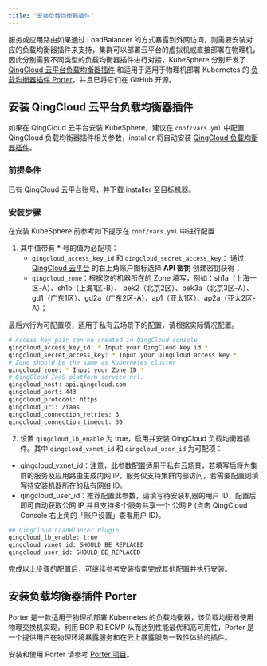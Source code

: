 ```yaml
---
title: "安装负载均衡器插件"
---
```


服务或应用路由如果通过 LoadBalancer 的方式暴露到外网访问，则需要安装对应的负载均衡器插件来支持，集群可以部署云平台的虚拟机或直接部署在物理机，因此分别需要不同类型的负载均衡器插件进行对接，KubeSphere 分别开发了 [QingCloud 云平台负载均衡器插件](https://github.com/yunify/qingcloud-cloud-controller-manager) 和适用于适用于物理机部署 Kubernetes 的 [负载均衡器插件 Porter](https://github.com/kubesphere/porter)，并且已将它们在 GitHub 开源。

## 安装 QingCloud 云平台负载均衡器插件

如果在 QingCloud 云平台安装 KubeSphere，建议在 `conf/vars.yml` 中配置 QingCloud 负载均衡器插件相关参数，installer 将自动安装 [QingCloud 负载均衡器插件](https://github.com/yunify/qingcloud-cloud-controller-manager)。

### 前提条件

已有 QingCloud 云平台账号，并下载 installer 至目标机器。

### 安装步骤

在安装 KubeSphere 前参考如下提示在 `conf/vars.yml` 中进行配置：

1. 其中值带有 * 号的值为必配项：
    - `qingcloud_access_key_id` 和 `qingcloud_secret_access_key`： 通过 [QingCloud 云平台](https://console.qingcloud.com/login) 的右上角账户图标选择 **API 密钥** 创建密钥获得；
    - `qingcloud_zone`：根据您的机器所在的 Zone 填写，例如：sh1a（上海一区-A）、sh1b（上海1区-B）、 pek2（北京2区）、pek3a（北京3区-A）、gd1（广东1区）、gd2a（广东2区-A）、ap1（亚太1区）、ap2a（亚太2区-A）；


最后六行为可配置项，适用于私有云场景下的配置，请根据实际情况配置。

```bash
# Access key pair can be created in QingCloud console
qingcloud_access_key_id: * Input your QingCloud key id *
qingcloud_secret_access_key: * Input your QingCloud access key *
# Zone should be the same as Kubernetes cluster
qingcloud_zone: * Input your Zone ID *
# QingCloud IaaS platform service url.
qingcloud_host: api.qingcloud.com
qingcloud_port: 443
qingcloud_protocol: https
qingcloud_uri: /iaas
qingcloud_connection_retries: 3
qingcloud_connection_timeout: 30
```


2. 设置 `qingcloud_lb_enable` 为 true，启用并安装 QingCloud 负载均衡器插件。其中 `qingcloud_vxnet_id` 和 `qingcloud_user_id` 为可配项：


- qingcloud\_vxnet\_id：注意，此参数配置适用于私有云场景，若填写后将为集群的服务及应用路由生成内网 IP，服务仅支持集群内部访问，若需要配置则填写待安装机器所在的私有网络 ID。
- qingcloud\_user\_id：推荐配置此参数，请填写待安装机器的用户 ID，配置后即可自动获取公网 IP 并且支持多个服务共享一个 公网IP (点击 QingCloud Console 右上角的「账户设置」查看用户 ID)。


```bash
## QingCloud LoadBlancer Plugin
qingcloud_lb_enable: true
qingcloud_vxnet_id: SHOULD_BE_REPLACED
qingcloud_user_id: SHOULD_BE_REPLACED
```

完成以上步骤的配置后，可继续参考安装指南完成其他配置并执行安装。

## 安装负载均衡器插件 Porter 

Porter 是一款适用于物理机部署 Kubernetes 的负载均衡器，该负载均衡器使用物理交换机实现，利用 BGP 和 ECMP 从而达到性能最优和高可用性，Porter 是一个提供用户在物理环境暴露服务和在云上暴露服务一致性体验的插件。

安装和使用 Porter 请参考 [Porter 项目](https://github.com/kubesphere/porter)。